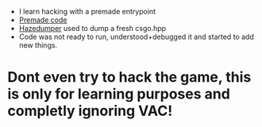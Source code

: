 - I learn hacking with a premade entrypoint 
- [Premade code](https://www.youtube.com/watch?v=lhjco4JbmrE)
- [Hazedumper](https://github.com/frk1/hazedumper) used to dump a fresh csgo.hpp
- Code was not ready to run, understood+debugged it and started to add new things.
# Dont even try to hack the game, this is only for learning purposes and completly ignoring VAC!
